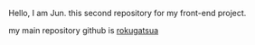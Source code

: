 Hello, I am Jun. this second repository for my front-end project.

my main repository github is [rokugatsua](https://github.com/rokugatsua)
